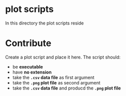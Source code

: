 # plot scripts

In this directory the plot scripts reside

# Contribute

Create a plot script and place it here. The script should:

- be **executable**
- have **no extension**
- take the **`.csv` data file** as first argument
- take the **`.png` plot file** as second argument
- take the **`.csv` data file** and producd the **`.png` plot file**

